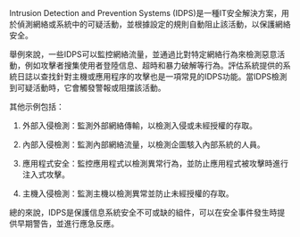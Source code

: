 

Intrusion Detection and Prevention Systems (IDPS)是一種IT安全解決方案，用於偵測網絡或系統中的可疑活動，並根據設定的規則自動阻止該活動，以保護網絡安全。

舉例來說，一些IDPS可以監控網絡流量，並通過比對特定網絡行為來檢測惡意活動，例如攻擊者搜集使用者登陸信息、超時和暴力破解等行為。評估系統提供的系統日誌以查找針對主機或應用程序的攻擊也是一項常見的IDPS功能。當IDPS檢測到可疑活動時，它會觸發警報或阻擋該活動。

其他示例包括：

1. 外部入侵檢測：監測外部網絡傳輸，以檢測入侵或未經授權的存取。

2. 內部入侵檢測：監測內部網絡流量，以檢測企圖駭入內部系統的人員。

3. 應用程式安全：監控應用程式以檢測異常行為，並防止應用程式被攻擊時進行注入式攻擊。

4. 主機入侵檢測：監測主機以檢測異常並防止未經授權的存取。

總的來說，IDPS是保護信息系統安全不可或缺的組件，可以在安全事件發生時提供早期警告，並進行應急反應。
